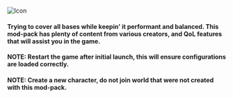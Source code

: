 ![Icon](https://i.imgur.com/PQObYOt.png)
#### Trying to cover all bases while keepin' it performant and balanced. This mod-pack has plenty of content from various creators, and QoL features that will assist you in the game.

#### NOTE: Restart the game after initial launch, this will ensure configurations are loaded correctly.
#### NOTE: Create a new character, do not join world that were not created with this mod-pack.